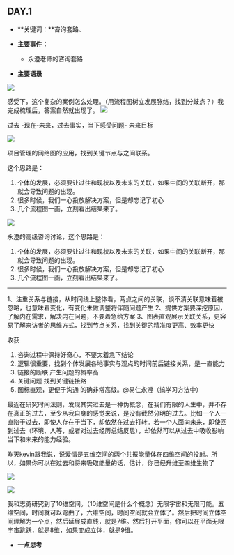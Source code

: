 ## DAY.1
+ **关键词：**咨询套路、
+ **主要事件：**
    + 永澄老师的咨询套路
    
    
+ **主要语录**


![](./_image/de292ff253af727f4895e46f271dd84.jpg)

感受下，这个复杂的案例怎么处理。（用流程图树立发展脉络，找到分歧点？）我完成梳理后，答案自然就出现了。
![](./_image/75457ca23b274dfd204f9d1f3f345fe.jpg)

过去 -现在-未来，过去事实，当下感受问题- 未来目标


![](./_image/3527ff28d54956f1e493e90d6c343c4.jpg)

项目管理的网络图的应用，找到关键节点与之间联系。

这个思路是：

1. 个体的发展，必须要让过往和现状以及未来的关联，如果中间的关联断开，那就会导致问题的出现。
2. 很多时候，我们一心投放解决方案，但是却忘记了初心
3. 几个流程图一画，立刻看出结果来了。


![](./_image/fc5fe0bd7e7641f787e93b0f0cf4183.jpg)

永澄的高级咨询讨论，这个思路是：

1. 个体的发展，必须要让过往和现状以及未来的关联，如果中间的关联断开，那就会导致问题的出现。
2. 很多时候，我们一心投放解决方案，但是却忘记了初心
3. 几个流程图一画，立刻看出结果来了。
-----
1、注重关系与链接，从时间线上整体看，两点之间的关联，谈不清关联意味着被忽略，也意味着变化，有变化未做调整将伴随问题产生
2、提供方案要深挖原因，了解内在需求，解决内在问题，不要着急给方案
3、图表直观展示关联关系，更容易了解来访者的思维方式，找到节点关系，找到关键的精准度更高、效率更快

收获
1. 咨询过程中保持好奇心，不要太着急下结论
2. 逻辑很重要，找到个体发展各地事实与观点的时间前后链接关系，是一直能力
3. 链接的断联 产生问题的概率高
4. 关键问题 找到关键链接路
5. 图标直观，更便于沟通
的确非常高级。@易仁永澄（搞学习方法中） 


最近在研究时间法则，发现其实过去是一种伪概念，在我们有限的人生中，并不存在真正的过去，至少从我自身的感觉来说，是没有截然分明的过去。比如一个人一直陷于过去，即使人存在于当下，却依然在过去打转。若一个人面向未来，即使回到过去（环境、人等，或者对过去经历总结反思），却依然可以从过去中吸收影响当下和未来的能力经验。

昨天kevin跟我说，说爱情是五维空间的两个共振能量体在四维空间的投射。所以，如果你可以在过去和将来吸取能量的话，估计，你已经升维至四维生物了


![](./_image/8ef42bb0fc752db9f82d2f4eca6ac2d.jpg)


![](./_image/bea305af4d944aab0dfafad8cb0768e.jpg)

我和志勇研究到了10维空间。（10维空间是什么个概念）无限宇宙和无限可能。五维空间，时间就可以弯曲了，六维空间，时间空间就会立体了。然后把时间立体空间理解为一个点，然后延展成直线，就是7维。然后打开平面，你可以在平面无限宇宙跳跃，就是8维，如果变成立体，就是9维。


+ **一点思考**